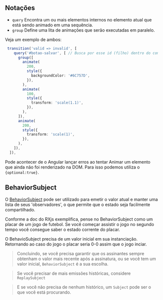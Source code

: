 ## Notações

- `query`
  Encontra um ou mais elementos internos no elemento atual que está sendo animado em uma sequência.
- `group`
  Define uma lita de animações que serão executadas em paralelo.

Veja um exemplo de ambos:

```typescript
 transition('valid => invalid', [
    query('#botao-salvar', [ // Busca por esse id (filho) dentro do compoenente que está com decorador de animação
      group([
        animate(
          200,
          style({
            backgroundColor: '#6C757D',
          }),
        ),
        animate(
          100,
          style({
            transform: 'scale(1.1)',
          }),
        ),
      ]),
      animate(
        200,
        style({
          transform: 'scale(1)',
        }),
      ),
    ]),
  ]),
```

Pode acontecer de o Angular lançar erros ao tentar Animar um elemento que ainda não foi renderizado na DOM. Para isso podemos utiliza o `{optional:true}`.

## BehaviorSubject

O [BehaviorSubject](https://www.learnrxjs.io/learn-rxjs/subjects/behaviorsubject) pode ser utilizado para emetir o valor atual e manter uma lista de seus
'observadores', o que permite que o estado seja facilmente compartilhado.

Conforme a doc do RXjs exemplifica, pense no BehaviorSubject como um placar de um jogo de futebol. Se você começar assistir o jogo no segundo tempo você
consegue saber o estado corrente do placar.

O BehavioSubject precisa de um valor inicial em sua instanciação. Retornando ao caso do jogo o placar seria 0-0 assim que o jogo inciar.

> Concluindo, se você precisa garantir que os assinantes sempre obtenham o valor mais recente após a assinatura, ou se você tem um valor inicial, `BehaviorSubject` é a sua escolha.

> Se você precisar de mais emissões históricas, considere `ReplaySubject`

> E se você não precisa de nenhum histórico, um `Subject` pode ser o que você está procurando.
